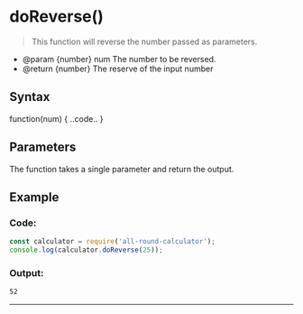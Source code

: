 # doReverse()

> This function will reverse the number passed as parameters.

- @param {number} num The number to be reversed.
- @return {number} The reserve of the input number

## Syntax

function(num) { ..code.. }

## Parameters

The function takes a single parameter and return the output.

## Example

### Code:
```js
const calculator = require('all-round-calculator');
console.log(calculator.doReverse(25));
```

### Output:
```bash
52
```

---


